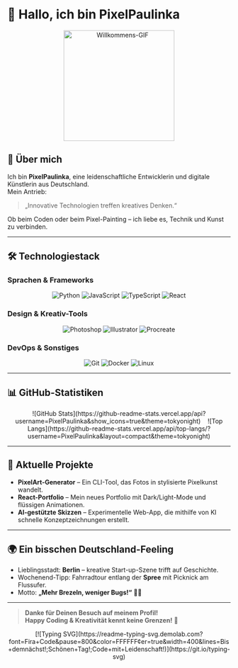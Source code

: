 # 👋 Hallo, ich bin **PixelPaulinka**  

<div align="center">
  <img src="https://media.giphy.com/media/26FPy3QZQqGtDcrja/giphy.gif" width="250" alt="Willkommens-GIF">
</div>

## 🚀 Über mich

Ich bin **PixelPaulinka**, eine leidenschaftliche Entwicklerin und digitale Künstlerin aus Deutschland.  
Mein Antrieb:  
> „Innovative Technologien treffen kreatives Denken.“  

Ob beim Coden oder beim Pixel-Painting – ich liebe es, Technik und Kunst zu verbinden.

---

## 🛠️ Technologiestack

### Sprachen & Frameworks
<p align="center">
  <img src="https://img.shields.io/badge/Python-3776AB?style=for-the-badge&logo=python&logoColor=white" alt="Python">
  <img src="https://img.shields.io/badge/JavaScript-F7DF1E?style=for-the-badge&logo=javascript&logoColor=black" alt="JavaScript">
  <img src="https://img.shields.io/badge/TypeScript-3178C6?style=for-the-badge&logo=typescript&logoColor=white" alt="TypeScript">
  <img src="https://img.shields.io/badge/React-20232A?style=for-the-badge&logo=react&logoColor=61DAFB" alt="React">
</p>

### Design & Kreativ-Tools
<p align="center">
  <img src="https://img.shields.io/badge/Adobe_Photoshop-31A8FF?style=for-the-badge&logo=adobe-photoshop&logoColor=white" alt="Photoshop">
  <img src="https://img.shields.io/badge/Adobe_Illustrator-FF9A00?style=for-the-badge&logo=adobe-illustrator&logoColor=white" alt="Illustrator">
  <img src="https://img.shields.io/badge/Procreate-000000?style=for-the-badge&logo=procreate&logoColor=white" alt="Procreate">
</p>

### DevOps & Sonstiges
<p align="center">
  <img src="https://img.shields.io/badge/Git-F05032?style=for-the-badge&logo=git&logoColor=white" alt="Git">
  <img src="https://img.shields.io/badge/Docker-2496ED?style=for-the-badge&logo=docker&logoColor=white" alt="Docker">
  <img src="https://img.shields.io/badge/Linux-FCC624?style=for-the-badge&logo=linux&logoColor=black" alt="Linux">
</p>

---

## 📊 GitHub-Statistiken

<div align="center">
  <!-- Ersetze VERSAILLEUR_USERNAME mit Deinem echten GitHub-Benutzernamen -->
  ![GitHub Stats](https://github-readme-stats.vercel.app/api?username=PixelPaulinka&show_icons=true&theme=tokyonight)
  &nbsp;&nbsp;
  ![Top Langs](https://github-readme-stats.vercel.app/api/top-langs/?username=PixelPaulinka&layout=compact&theme=tokyonight)
</div>

---

## 🎯 Aktuelle Projekte

- **PixelArt-Generator** – Ein CLI-Tool, das Fotos in stylisierte Pixelkunst wandelt.  
- **React-Portfolio** – Mein neues Portfolio mit Dark/Light-Mode und flüssigen Animationen.  
- **AI-gestützte Skizzen** – Experimentelle Web-App, die mithilfe von KI schnelle Konzeptzeichnungen erstellt.  

---

## 🌍 Ein bisschen Deutschland-Feeling

- Lieblingsstadt: **Berlin** – kreative Start-up-Szene trifft auf Geschichte.  
- Wochenend-Tipp: Fahrradtour entlang der **Spree** mit Picknick am Flussufer.  
- Motto: **„Mehr Brezeln, weniger Bugs!“** 🥨🐛  

---

> **Danke für Deinen Besuch auf meinem Profil!**  
> **Happy Coding & Kreativität kennt keine Grenzen!** 🚀  

<!-- Typing SVG Footer -->
<div align="center">
  [![Typing SVG](https://readme-typing-svg.demolab.com?font=Fira+Code&pause=800&color=FFFFFF&center=true&width=400&lines=Bis+demnächst!;Schönen+Tag!;Code+mit+Leidenschaft!)](https://git.io/typing-svg)
</div>

